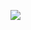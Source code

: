  <a href="https://github.com/aoualid/ft_printf"><img src="https://github.com/ayogun/42-project-badges/blob/main/covers/cover-ft_printf.png"></a>
